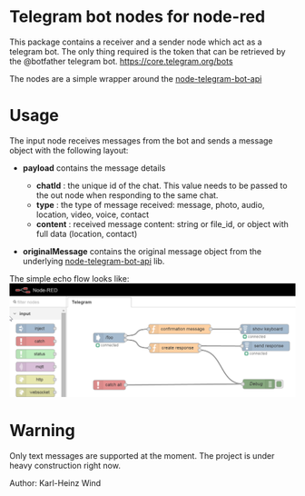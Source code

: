 # Telegram bot nodes for node-red

This package contains a receiver and a sender node which act as a telegram bot.
The only thing required is the token that can be retrieved by the @botfather telegram bot.
https://core.telegram.org/bots

The nodes are a simple wrapper around the  [node-telegram-bot-api](https://github.com/yagop/node-telegram-bot-api)

# Usage
The input node receives messages from the bot and sends a message object with the following layout:
- **payload** contains the message details
  - **chatId**  : the unique id of the chat. This value needs to be passed to the out node when responding to the same chat.
  - **type**    : the type of message received: message, photo, audio, location, video, voice, contact
  - **content** : received message content: string or file_id, or object with full data (location, contact)

- **originalMessage** contains the original message object from the underlying [node-telegram-bot-api](https://github.com/yagop/node-telegram-bot-api) lib.


The simple echo flow looks like:
![Alt text](TelegramBotFlow.png?raw=true "Sample Flow")

# Warning
Only text messages are supported at the moment.
The project is under heavy construction right now.

Author: Karl-Heinz Wind
